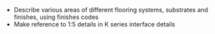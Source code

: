 - Describe various areas of different flooring systems, substrates and finishes, using finishes codes
- Make reference to <span class="highlight-red">1:5</span> details in K series interface details